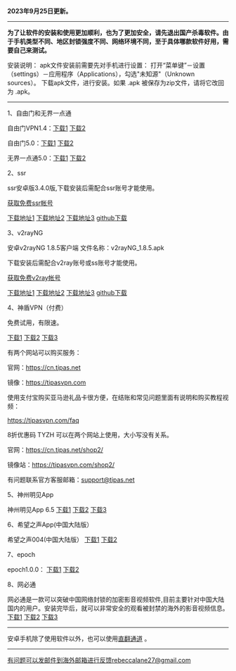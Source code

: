 **2023年9月25日更新。**

***

**为了让软件的安装和使用更加顺利，也为了更加安全，请先退出国产杀毒软件。由于手机类型不同、地区封锁强度不同、网络环境不同，至于具体哪款软件好用，需要自己来测试。**

安装说明：
apk文件安装前需要先对手机进行设置： 打开“菜单键”－设置（settings）－应用程序（Applications），勾选"未知源"（Unknown sources）。
下载apk文件，进行安装。如果 .apk 被保存为zip文件，请将它改回为 .apk。

***

1、自由门和无界一点通

自由门VPN1.4：[下载1](https://d2.freessr2.xyz/fgvpn104.apk) [下载2](https://d.dtku35.xyz/fgvpn104.apk)

自由门5.0：[下载1](https://d2.freessr2.xyz/fgma50.apk) [下载2](https://d.dtku35.xyz/fgma50.apk)

无界一点通5.0：[下载1](https://d2.freessr2.xyz/um50.apk) [下载2](https://d.dtku35.xyz/um50.apk) 

2、ssr

ssr安卓版3.4.0版,下载安装后需配合ssr账号才能使用。

[获取免费ssr帐号](https://github.com/Alvin9999/new-pac/wiki/ss%E5%85%8D%E8%B4%B9%E8%B4%A6%E5%8F%B7)

[下载地址1](https://d2.freessr2.xyz/shadowsocksr-release.apk)
[下载地址2](https://d.dtku35.xyz/shadowsocksr-release.apk)
[下载地址3](https://free.zhujicn2.net/shadowsocksr-release.apk)
[github下载](https://github.com/shadowsocksr-backup/shadowsocksr-android/releases)

3、v2rayNG

安卓v2rayNG 1.8.5客户端  文件名称：v2rayNG_1.8.5.apk

下载安装后需配合v2ray账号或ss账号才能使用。

[获取免费v2ray帐号](https://github.com/Alvin9999/new-pac/wiki/v2ray%E5%85%8D%E8%B4%B9%E8%B4%A6%E5%8F%B7)

[下载地址1](https://d2.freessr2.xyz/v2rayNG_1.8.5.apk)
[下载地址2](https://d.dtku35.xyz/v2rayNG_1.8.5.apk)
[下载地址3](https://free.zhujicn2.net/v2rayNG_1.8.5.apk)
[github下载](https://github.com/2dust/v2rayNG/releases)

4、神盾VPN（付费）

免费试用，有限速。

[下载1](https://tpsnpv.hopto.org/tipas.apk) 
[下载2](https://d2.freessr2.xyz/tipas.apk)
[下载3](https://d.dtku35.xyz/tipas.apk) 

有两个网站可以购买服务：

官网：https://cn.tipas.net

镜像：https://tipasvpn.com

使用支付宝购买亚马逊礼品卡很方便，在结账和常见问题里面有说明和购买教程视频：

https://tipasvpn.com/faq

8折优惠码 TYZH 可以在两个网站上使用，大小写没有关系。

官网：https://cn.tipas.net/shop2/

镜像站：https://tipasvpn.com/shop2/

有问题联系官方客服邮箱：support@tipas.net

5、神州明见App

神州明见App 6.5  [下载1](https://d2.freessr2.xyz/szmj_v6.5.2023031101.apk)   [下载2](https://d.dtku35.xyz/szmj_v6.5.2023031101.apk)   [下载3](http://52.65.181.255/jmp4)


6、希望之声App(中国大陆版）

希望之声004(中国大陆版） [下载1](https://d2.freessr2.xyz/oHopea004.apk)   [下载2](https://d.dtku35.xyz/oHopea004.apk)  

7、epoch

epoch1.0.0：  [下载1](https://d2.freessr2.xyz/fq.apk)  [下载2](https://d.dtku35.xyz/fq.apk) 

8、网必通

网必通是一款可以突破中国网络封锁的加密影音视频软件,目前主要针对中国大陆国内的用户。安装完毕后，就可以非常安全的观看被封禁的海外的影音视频信息。
[下载1](https://d2.freessr2.xyz/wbt1.apk)  [下载2](https://d.dtku35.xyz/wbt1.apk) [下载3](https://tools20180929.s3.amazonaws.com/wbtdownloads/wbt1.apk) 

***

安卓手机除了使用软件以外，也可以使用[直翻通道](https://github.com/Alvin9999/new-pac/wiki/%E7%9B%B4%E7%BF%BB%E9%80%9A%E9%81%93) 。

***

有问题可以发邮件到海外邮箱进行反馈rebeccalane27@gmail.com
